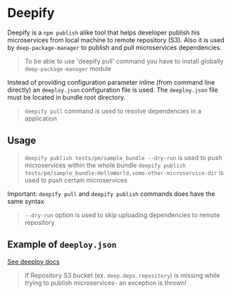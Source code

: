 Deepify
=======

Deepify is a `npm publish` alike tool that helps developer publish his microservices
from local machine to remote repository (S3). Also it is used by `deep-package-manager` to publish and pull microservices dependencies.

> To be able to use 'deepify pull' command you have to install globally `deep-package-manager` module

Instead of providing configuration parameter inline (from command line directly) an `deeploy.json`
configuration file is used. The `deeploy.json` file must be located in bundle root directory.

> `deepify pull` command is used to resolve dependencies in a application

Usage
-----

> `deepify publish tests/pm/sample_bundle --dry-run` is used to push microservices within the whole bundle
> `deepify publish tests/pm/sample_bundle:HelloWorld,some-other-microservice-dir` is used to push certain microservices

Important: `deepify pull` and `deepify publish` commands does have the same syntax

> `--dry-run` option is used to skip uploading dependencies to remote repository

Example of `deeploy.json`
-------------------------

[See deeploy docs](deeploy.md#example-of-deeployjson)

> If Repository S3 bucket (ex. `deep.deps.repository`) is missing while trying to publish microservices- an exception is thrown!
